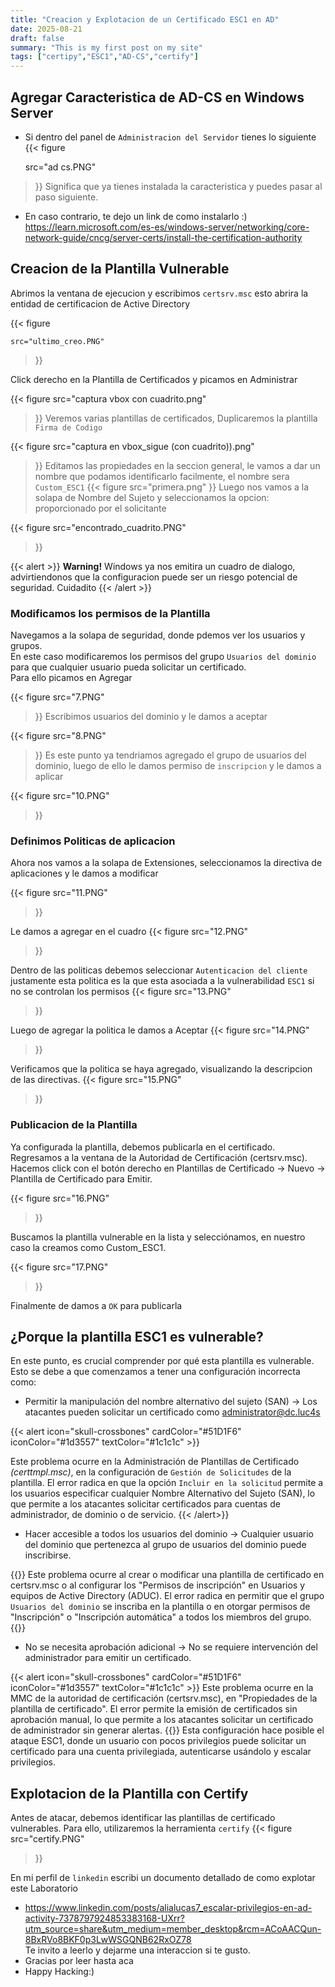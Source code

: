 ```yaml
---
title: "Creacion y Explotacion de un Certificado ESC1 en AD"
date: 2025-08-21
draft: false
summary: "This is my first post on my site"
tags: ["certipy","ESC1","AD-CS","certify"]
---
```



## Agregar Caracteristica de AD-CS en Windows Server
* Si dentro del panel de `Administracion del Servidor` tienes lo siguiente
{{< figure

    src="ad cs.PNG"
>}}
Significa que ya tienes instalada la caracteristica y puedes pasar al paso siguiente.

* En caso contrario, te dejo un link de como instalarlo :)
https://learn.microsoft.com/es-es/windows-server/networking/core-network-guide/cncg/server-certs/install-the-certification-authority




## Creacion de la Plantilla Vulnerable
Abrimos la ventana de ejecucion y escribimos `certsrv.msc` esto abrira la entidad de certificacion de Active Directory

{{< figure

    src="ultimo_creo.PNG"
>}}

Click derecho en la Plantilla de Certificados y picamos en Administrar

{{< figure
    src="captura vbox con cuadrito.png"
>}}
Veremos varias plantillas de certificados, Duplicaremos la plantilla `Firma de Codigo`

{{< figure
    src="captura en vbox_sigue (con cuadrito)).png"
>}}
Editamos las propiedades en la seccion general, le vamos a dar un nombre que podamos identificarlo facilmente, el nombre sera `Custom_ESC1`
{{< figure
    src="primera.png"
>}}
Luego nos vamos a la solapa de Nombre del Sujeto y seleccionamos la opcion: proporcionado por el solicitante

{{< figure
    src="encontrado_cuadrito.PNG"
>}}

{{< alert >}}
  **Warning!**  Windows ya nos emitira un cuadro de dialogo, advirtiendonos que la configuracion puede ser un riesgo potencial de seguridad. Cuidadito
{{< /alert >}}
### Modificamos los permisos de la Plantilla
Navegamos a la solapa de seguridad, donde pdemos ver los usuarios y grupos.
</br> En este caso modificaremos los permisos del grupo `Usuarios del dominio` para que cualquier usuario pueda solicitar un certificado.
</br> Para ello picamos en Agregar 

{{< figure
    src="7.PNG"
>}}
Escribimos usuarios del dominio y le damos a aceptar

{{< figure
    src="8.PNG"
>}}
Es este punto ya tendriamos agregado el grupo de usuarios del dominio, luego de ello le damos permiso de `inscripcion` y le damos a aplicar


{{< figure
    src="10.PNG"
>}}


### Definimos Politicas de aplicacion
Ahora nos vamos a la solapa de Extensiones, seleccionamos la directiva de aplicaciones y le damos a modificar

{{< figure
    src="11.PNG"
>}}


Le damos a agregar en el cuadro 
{{< figure
    src="12.PNG"
>}}


Dentro de las politicas debemos seleccionar `Autenticacion del cliente` justamente esta politica es la que esta asociada a la vulnerabilidad `ESC1` si no se controlan los permisos
{{< figure
    src="13.PNG"
>}}


Luego de agregar la politica le damos a Aceptar
{{< figure
    src="14.PNG"
>}}



Verificamos que la politica se haya agregado, visualizando la descripcion de las directivas.
{{< figure
    src="15.PNG"
>}}

### Publicacion de la Plantilla
Ya configurada la plantilla, debemos publicarla en el certificado.
</br> Regresamos a la ventana de la Autoridad de Certificación (certsrv.msc). Hacemos click con el botón derecho en Plantillas de Certificado → Nuevo → Plantilla de Certificado para Emitir.


{{< figure
    src="16.PNG"
>}}

Buscamos la plantilla vulnerable en la lista y selecciónamos, en nuestro caso la creamos como Custom_ESC1.

{{< figure
    src="17.PNG"
>}}


Finalmente de damos a `OK` para publicarla


## ¿Porque la plantilla ESC1 es vulnerable?
En este punto, es crucial comprender por qué esta plantilla es vulnerable. Esto se debe a que comenzamos a tener una configuración incorrecta como:

* Permitir la manipulación del nombre alternativo del sujeto (SAN) → Los atacantes pueden solicitar un certificado como administrator@dc.luc4s 


{{< alert icon="skull-crossbones" cardColor="#51D1F6" iconColor="#1d3557" textColor="#1c1c1c" >}}

 Este problema ocurre en la Administración de Plantillas de Certificado *(certtmpl.msc)*, en la configuración de `Gestión de Solicitudes` de la plantilla. El error radica en que la opción `Incluir en la solicitud` permite a los usuarios especificar cualquier Nombre Alternativo del Sujeto (SAN), lo que permite a los atacantes solicitar certificados para cuentas de administrador, de dominio o de servicio.
{{< /alert>}}
* Hacer accesible a todos los usuarios del dominio → Cualquier usuario del dominio que pertenezca al grupo de usuarios del dominio puede inscribirse.

{{<alert icon="skull-crossbones" cardColor="#51D1F6" iconColor="#1d3557" textColor="#1c1c1c" >}}
 Este problema ocurre al crear o modificar una plantilla de certificado en certsrv.msc o al configurar los "Permisos de inscripción" en Usuarios y equipos de Active Directory (ADUC). El error radica en permitir que el grupo `Usuarios del dominio` se inscriba en la plantilla o en otorgar permisos de "Inscripción" o "Inscripción automática" a todos los miembros del grupo.
{{</alert>}}
* No se necesita aprobación adicional → No se requiere intervención del administrador para emitir un certificado.

{{< alert icon="skull-crossbones" cardColor="#51D1F6" iconColor="#1d3557" textColor="#1c1c1c" >}}
 Este problema ocurre en la MMC de la autoridad de certificación (certsrv.msc), en "Propiedades de la plantilla de certificado". El error permite la emisión de certificados sin aprobación manual, lo que permite a los atacantes solicitar un certificado de administrador sin generar alertas.
{{</alert>}}
Esta configuración hace posible el ataque ESC1, donde un usuario con pocos privilegios puede solicitar un certificado para una cuenta privilegiada, autenticarse usándolo y escalar privilegios.

## Explotacion de la Plantilla con Certify
Antes de atacar, debemos identificar las plantillas de certificado vulnerables. Para ello, utilizaremos la herramienta `certify`
{{< figure
    src="certify.PNG"
>}}

En mi perfil de `linkedin` escribi un documento detallado de como explotar este Laboratorio
* https://www.linkedin.com/posts/alialucas7_escalar-privilegios-en-ad-activity-7378797924853383168-UXrr?utm_source=share&utm_medium=member_desktop&rcm=ACoAACQun-8BxRVo8BKF0p3LwWSGQNB62RxOZ78
</br>Te invito a leerlo y dejarme una interaccion si te gusto.
* Gracias por leer hasta aca
* Happy Hacking:)

